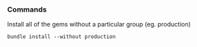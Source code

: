 ### Commands

Install all of the gems without a particular group (eg. production)

`bundle install --without production`

